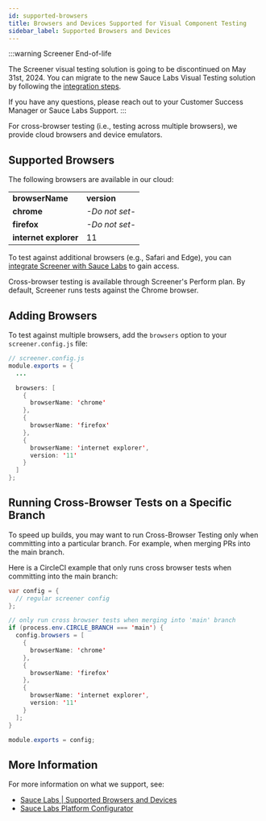 ```yaml
---
id: supported-browsers
title: Browsers and Devices Supported for Visual Component Testing
sidebar_label: Supported Browsers and Devices
---
```


:::warning Screener End-of-life

The Screener visual testing solution is going to be discontinued on May 31st, 2024. You can migrate to the new Sauce Labs Visual Testing solution by following the [integration steps](/visual-testing/).

If you have any questions, please reach out to your Customer Success Manager or Sauce Labs Support.
:::

For cross-browser testing (i.e., testing across multiple browsers), we provide cloud browsers and device emulators.

## Supported Browsers

The following browsers are available in our cloud:

<table>
  <tr>
   <td><strong>browserName</strong></td>
   <td><strong>version</strong></td>
  </tr>
  <tr>
   <td><strong>chrome</strong></td>
   <td><em>-Do not set-</em></td>
  </tr>
  <tr>
   <td><strong>firefox</strong></td>
   <td><em>-Do not set-</em></td>
  </tr>
  <tr>
   <td><strong>internet explorer</strong></td>
   <td>11</td>
  </tr>
</table>

To test against additional browsers (e.g., Safari and Edge), you can [integrate Screener with Sauce Labs](/visual/component-testing/integrations/sauce-labs) to gain access.

Cross-browser testing is available through Screener's Perform plan. By default, Screener runs tests against the Chrome browser.

## Adding Browsers

To test against multiple browsers, add the `browsers` option to your `screener.config.js` file:

```java
// screener.config.js
module.exports = {
  ...

  browsers: [
    {
      browserName: 'chrome'
    },
    {
      browserName: 'firefox'
    },
    {
      browserName: 'internet explorer',
      version: '11'
    }
  ]
};
```

## Running Cross-Browser Tests on a Specific Branch

To speed up builds, you may want to run Cross-Browser Testing only when committing into a particular branch. For example, when merging PRs into the main branch.

Here is a CircleCI example that only runs cross browser tests when committing into the main branch:

```java
var config = {
  // regular screener config
};

// only run cross browser tests when merging into 'main' branch
if (process.env.CIRCLE_BRANCH === 'main') {
  config.browsers = [
    {
      browserName: 'chrome'
    },
    {
      browserName: 'firefox'
    },
    {
      browserName: 'internet explorer',
      version: '11'
    }
  ];
}

module.exports = config;
```

## More Information

For more information on what we support, see:

- [Sauce Labs | Supported Browsers and Devices](https://saucelabs.com/platform/supported-browsers-devices)
- [Sauce Labs Platform Configurator](https://saucelabs.com/platform/platform-configurator#/)
